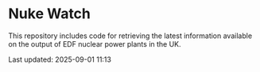 # Nuke Watch

This repository includes code for retrieving the latest information available on the output of EDF nuclear power plants in the UK.

Last updated: 2025-09-01 11:13